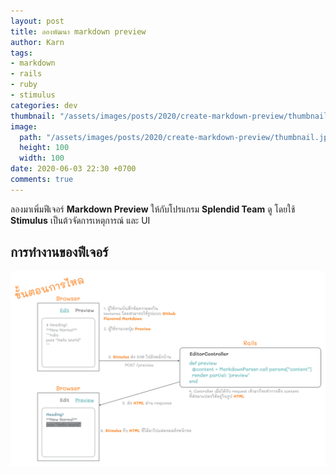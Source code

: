 ```yaml
---
layout: post
title: ลองพัฒนา markdown preview
author: Karn
tags:
- markdown
- rails
- ruby
- stimulus
categories: dev
thumbnail: "/assets/images/posts/2020/create-markdown-preview/thumbnail.jpg"
image:
  path: "/assets/images/posts/2020/create-markdown-preview/thumbnail.jpg"
  height: 100
  width: 100
date: 2020-06-03 22:30 +0700
comments: true
---
```

ลองมาเพิ่มฟีเจอร์ **Markdown Preview** ให้กับโปรแกรม **Splendid Team** ดู โดยใช้ **Stimulus** เป็นต้วจัดการเหตุการณ์ และ UI
<!--more-->

## การทำงานของฟีเจอร์

![การไหล](/assets/images/posts/2020/create-markdown-preview/flow.jpg)
